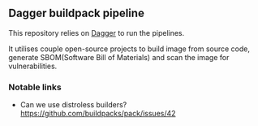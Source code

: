 ## Dagger buildpack pipeline

This repository relies on [Dagger](https://dagger.io/) to run the pipelines. 

It utilises couple open-source projects to build image from source code, generate SBOM(Software Bill of Materials) and scan the image for vulnerabilities.





### Notable links
- Can we use distroless builders?
https://github.com/buildpacks/pack/issues/42